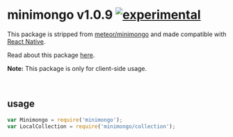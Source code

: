 
# minimongo v1.0.9 [![experimental](http://badges.github.io/stability-badges/dist/experimental.svg)](http://github.com/badges/stability-badges)

This package is stripped from [meteor/minimongo](https://atmospherejs.com/meteor/minimongo) and made compatible with [React Native](https://github.com/facebook/react-native).

Read about this package [here](https://www.meteor.com/mini-databases).

**Note:** This package is only for client-side usage.

&nbsp;

## usage

```js
var Minimongo = require('minimongo');
var LocalCollection = require('minimongo/collection');
```
